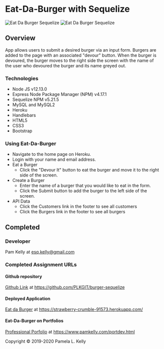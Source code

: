 # Eat-Da-Burger with Sequelize

![Eat Da Burger Sequelize](https://res.cloudinary.com/damplk/image/upload/v1585864960/portal/hw_burgers_1_ehpdee.png "Login")
![Eat Da Burger Sequelize](https://res.cloudinary.com/damplk/image/upload/v1585864962/portal/hw_burgers_2_c0ood8.png "Logged In")

## Overview
App allows users to submit a desired burger via an input form.  Burgers are added to the page with an associated "devour" button. When the burger is devoured, the burger moves to the right side the screen with the name of the user who devoured the burger and its name greyed out.

### Technologies
  * Node JS v12.13.0
  * Express Node Package Manager (NPM) v4.17.1
  * Sequelize NPM v5.21.5
  * MySQL and MySQL2
  * Heroku
  * Handlebars
  * HTML5
  * CSS3
  * Bootstrap

### Using Eat-Da-Burger
  * Navigate to the home page on Heroku.
  * Login with your name and email address.
  * Eat a Burger
    * Click the "Devour It" button to eat the burger and move it to the right side of the screen.
  * Create a Burger
    * Enter the name of a burger that you would like to eat in the form.
    * Click the Submit button to add the burger to the left side of the screen.
  * API Data
    * Click the Customers link in the footer to see all customers
    * Click the Burgers link in the footer to see all burgers

## Completed

### Developer
Pam Kelly at [esq.kelly@gmail.com](mailto:esq.kelly@gmail.com)

### Completed Assignment URLs
#### Github repository
[Github Link](https://github.com/PLKGIT/burger-sequelize) at https://github.com/PLKGIT/burger-sequelize
#### Deployed Application
[Eat da Burger](https://strawberry-crumble-91573.herokuapp.com/) at https://strawberry-crumble-91573.herokuapp.com/
#### Eat-Da-Burger on Portfolios
[Professional Porfolio](https://www.pamkelly.com/portdev.html) at https://www.pamkelly.com/portdev.html

Copyright &copy; 2019-2020 Pamela L. Kelly